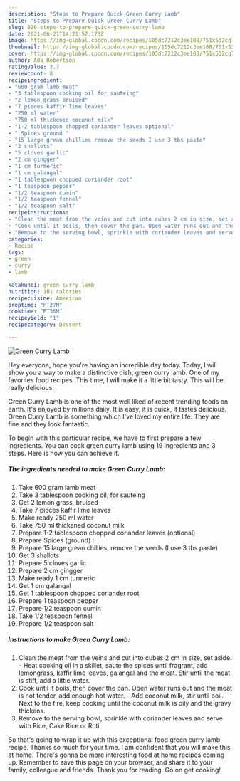 ```yaml
---
description: "Steps to Prepare Quick Green Curry Lamb"
title: "Steps to Prepare Quick Green Curry Lamb"
slug: 826-steps-to-prepare-quick-green-curry-lamb
date: 2021-06-21T14:21:57.173Z
image: https://img-global.cpcdn.com/recipes/105dc7212c3ee108/751x532cq70/green-curry-lamb-recipe-main-photo.jpg
thumbnail: https://img-global.cpcdn.com/recipes/105dc7212c3ee108/751x532cq70/green-curry-lamb-recipe-main-photo.jpg
cover: https://img-global.cpcdn.com/recipes/105dc7212c3ee108/751x532cq70/green-curry-lamb-recipe-main-photo.jpg
author: Ada Robertson
ratingvalue: 3.7
reviewcount: 8
recipeingredient:
- "600 gram lamb meat"
- "3 tablespoon cooking oil for sauteing"
- "2 lemon grass bruised"
- "7 pieces kaffir lime leaves"
- "250 ml water"
- "750 ml thickened coconut milk"
- "1-2 tablespoon chopped coriander leaves optional"
- " Spices ground "
- "15 large grean chillies remove the seeds I use 3 tbs paste"
- "3 shallots"
- "5 cloves garlic"
- "2 cm gingger"
- "1 cm turmeric"
- "1 cm galangal"
- "1 tablespoon chopped coriander root"
- "1 teaspoon pepper"
- "1/2 teaspoon cumin"
- "1/2 teaspoon fennel"
- "1/2 teaspoon salt"
recipeinstructions:
- "Clean the meat from the veins and cut into cubes 2 cm in size, set aside. Heat cooking oil in a skillet, saute the spices until fragrant, add lemongrass, kaffir lime leaves, galangal and the meat. Stir until the meat is stiff, add a little water."
- "Cook until it boils, then cover the pan. Open water runs out and the meat is not tender, add enough hot water. Add coconut milk, stir until boil. Next to the fire, keep cooking until the coconut milk is oily and the gravy thickens."
- "Remove to the serving bowl, sprinkle with coriander leaves and serve with Rice, Cake Rice or Roti."
categories:
- Recipe
tags:
- green
- curry
- lamb

katakunci: green curry lamb 
nutrition: 101 calories
recipecuisine: American
preptime: "PT27M"
cooktime: "PT36M"
recipeyield: "1"
recipecategory: Dessert

---
```



![Green Curry Lamb](https://img-global.cpcdn.com/recipes/105dc7212c3ee108/751x532cq70/green-curry-lamb-recipe-main-photo.jpg)

Hey everyone, hope you're having an incredible day today. Today, I will show you a way to make a distinctive dish, green curry lamb. One of my favorites food recipes. This time, I will make it a little bit tasty. This will be really delicious.

Green Curry Lamb is one of the most well liked of recent trending foods on earth. It's enjoyed by millions daily. It is easy, it is quick, it tastes delicious. Green Curry Lamb is something which I've loved my entire life. They are fine and they look fantastic.




To begin with this particular recipe, we have to first prepare a few ingredients. You can cook green curry lamb using 19 ingredients and 3 steps. Here is how you can achieve it.

<!--inarticleads1-->

##### The ingredients needed to make Green Curry Lamb:

1. Take 600 gram lamb meat
1. Take 3 tablespoon cooking oil, for sauteing
1. Get 2 lemon grass, bruised
1. Take 7 pieces kaffir lime leaves
1. Make ready 250 ml water
1. Take 750 ml thickened coconut milk
1. Prepare 1-2 tablespoon chopped coriander leaves (optional)
1. Prepare  Spices (ground) :
1. Prepare 15 large grean chillies, remove the seeds (I use 3 tbs paste)
1. Get 3 shallots
1. Prepare 5 cloves garlic
1. Prepare 2 cm gingger
1. Make ready 1 cm turmeric
1. Get 1 cm galangal
1. Get 1 tablespoon chopped coriander root
1. Prepare 1 teaspoon pepper
1. Prepare 1/2 teaspoon cumin
1. Take 1/2 teaspoon fennel
1. Prepare 1/2 teaspoon salt




<!--inarticleads2-->

##### Instructions to make Green Curry Lamb:

1. Clean the meat from the veins and cut into cubes 2 cm in size, set aside. - Heat cooking oil in a skillet, saute the spices until fragrant, add lemongrass, kaffir lime leaves, galangal and the meat. Stir until the meat is stiff, add a little water.
1. Cook until it boils, then cover the pan. Open water runs out and the meat is not tender, add enough hot water. - Add coconut milk, stir until boil. Next to the fire, keep cooking until the coconut milk is oily and the gravy thickens.
1. Remove to the serving bowl, sprinkle with coriander leaves and serve with Rice, Cake Rice or Roti.




So that's going to wrap it up with this exceptional food green curry lamb recipe. Thanks so much for your time. I am confident that you will make this at home. There's gonna be more interesting food at home recipes coming up. Remember to save this page on your browser, and share it to your family, colleague and friends. Thank you for reading. Go on get cooking!
